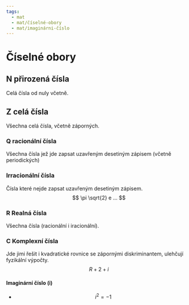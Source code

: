 ```yaml
---
tags:
  - mat
  - mat/číselné-obory
  - mat/imaginárni-číslo
---
```

# Číselné obory

## **N** přirozená čísla
Celá čísla od nuly včetně.
## **Z** celá čísla
Všechna celá čísla, včetně záporných.
### **Q** racionální čísla
Všechna čísla jež jde zapsat uzavřeným desetiným zápisem (včetně periodických)
### Irracionální čísla
Čísla které nejde zapsat uzavřeným desetiným zápisem.
$$ \pi \sqrt{2} e ... $$
### **R** Realná čísla
Všechna čísla (racionální i iracionální).
### **C** Komplexní čísla
Jde jimi řešit i kvadratické rovnice se zápornými diskriminantem, ulehčují fyzikální výpočty.
$$ R + 2+i $$
#### Imaginární číslo (i)
- $$ i^2 = -1 $$